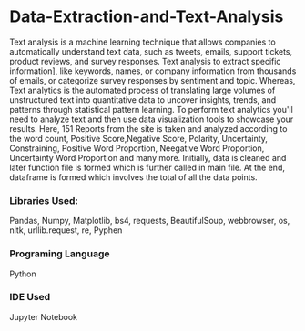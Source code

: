 # Data-Extraction-and-Text-Analysis
Text analysis is a machine learning technique that allows companies to automatically understand text data, such as tweets, emails, support tickets, product reviews, and survey responses. Text analysis to extract specific information], like keywords, names, or company information from thousands of emails, or categorize survey responses by sentiment and topic.
Whereas, Text analytics is the automated process of translating large volumes of unstructured text into quantitative data to uncover insights, trends, and patterns through statistical pattern learning. To perform text analytics you'll need to analyze text and then use data visualization tools to showcase your results.
Here, 151 Reports from the site is taken and analyzed according to the word count, Positive Score,Negative Score, Polarity, Uncertainty, Constraining, Positive Word Proportion, Neegative Word Proportion, Uncertainty Word Proportion and many more. Initially, data is cleaned and later function file is formed which is further called in main file. 
At the end, dataframe is formed which involves the total of all the data points. 

### Libraries Used:
Pandas, Numpy, Matplotlib, bs4, requests, BeautifulSoup, webbrowser, os, nltk, urllib.request, re, Pyphen

### Programing Language
Python

### IDE Used
Jupyter Notebook

